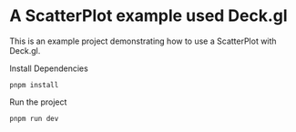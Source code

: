 # A ScatterPlot example used Deck.gl

This is an example project demonstrating how to use a ScatterPlot with Deck.gl.

Install Dependencies

```
pnpm install
```

Run the project

```
pnpm run dev
```
